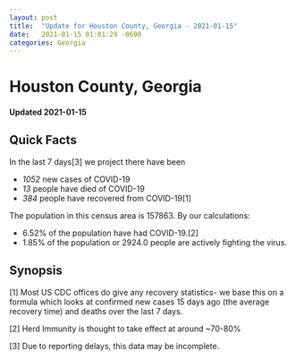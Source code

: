 ```yaml
---
layout: post
title:  "Update for Houston County, Georgia - 2021-01-15"
date:   2021-01-15 01:01:29 -0600
categories: Georgia
---
```


# Houston County, Georgia
#### Updated 2021-01-15

## Quick Facts

In the last 7 days[3] we project there have been
- *1052* new cases of COVID-19
- *13* people have died of COVID-19
- *384* people have recovered from COVID-19[1]

The population in this census area is 157863. By our calculations:
- 6.52% of the population have had COVID-19.[2]
- 1.85% of the population or 2924.0 people are actively fighting the virus.

## Synopsis




[1] Most US CDC offices do give any recovery statistics- we base this on a formula which looks at confirmed new cases
15 days ago (the average recovery time) and deaths over the last 7 days.

[2] Herd Immunity is thought to take effect at around ~70-80%

[3] Due to reporting delays, this data may be incomplete.
 
    